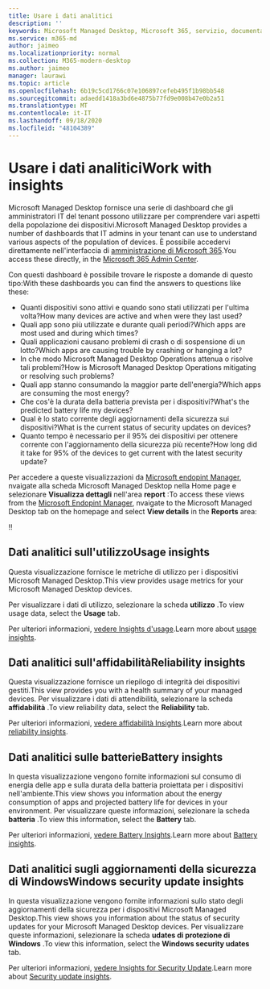 ```yaml
---
title: Usare i dati analitici
description: ''
keywords: Microsoft Managed Desktop, Microsoft 365, servizio, documentazione
ms.service: m365-md
author: jaimeo
ms.localizationpriority: normal
ms.collection: M365-modern-desktop
ms.author: jaimeo
manager: laurawi
ms.topic: article
ms.openlocfilehash: 6b19c5cd1766c07e106897cefeb495f1b98bb548
ms.sourcegitcommit: adaedd1418a3bd6e4875b77fd9e008b47e0b2a51
ms.translationtype: MT
ms.contentlocale: it-IT
ms.lasthandoff: 09/18/2020
ms.locfileid: "48104389"
---
```

# <a name="work-with-insights"></a><span data-ttu-id="fad27-103">Usare i dati analitici</span><span class="sxs-lookup"><span data-stu-id="fad27-103">Work with insights</span></span>

<span data-ttu-id="fad27-104">Microsoft Managed Desktop fornisce una serie di dashboard che gli amministratori IT del tenant possono utilizzare per comprendere vari aspetti della popolazione dei dispositivi.</span><span class="sxs-lookup"><span data-stu-id="fad27-104">Microsoft Managed Desktop provides a number of dashboards that IT admins in your tenant can use to understand various aspects of the population of devices.</span></span> <span data-ttu-id="fad27-105">È possibile accedervi direttamente nell'interfaccia di [amministrazione di Microsoft 365](https://admin.microsoft.com/adminportal/home?previewoff=false#/microsoftmanageddesktop).</span><span class="sxs-lookup"><span data-stu-id="fad27-105">You access these directly, in the [Microsoft 365 Admin Center](https://admin.microsoft.com/adminportal/home?previewoff=false#/microsoftmanageddesktop).</span></span>

<span data-ttu-id="fad27-106">Con questi dashboard è possibile trovare le risposte a domande di questo tipo:</span><span class="sxs-lookup"><span data-stu-id="fad27-106">With these dashboards you can find the answers to questions like these:</span></span>

- <span data-ttu-id="fad27-107">Quanti dispositivi sono attivi e quando sono stati utilizzati per l'ultima volta?</span><span class="sxs-lookup"><span data-stu-id="fad27-107">How many devices are active and when were they last used?</span></span>
- <span data-ttu-id="fad27-108">Quali app sono più utilizzate e durante quali periodi?</span><span class="sxs-lookup"><span data-stu-id="fad27-108">Which apps are most used and during which times?</span></span>
- <span data-ttu-id="fad27-109">Quali applicazioni causano problemi di crash o di sospensione di un lotto?</span><span class="sxs-lookup"><span data-stu-id="fad27-109">Which apps are causing trouble by crashing or hanging a lot?</span></span>
- <span data-ttu-id="fad27-110">In che modo Microsoft Managed Desktop Operations attenua o risolve tali problemi?</span><span class="sxs-lookup"><span data-stu-id="fad27-110">How is Microsoft Managed Desktop Operations mitigating or resolving such problems?</span></span>
- <span data-ttu-id="fad27-111">Quali app stanno consumando la maggior parte dell'energia?</span><span class="sxs-lookup"><span data-stu-id="fad27-111">Which apps are consuming the most energy?</span></span>
- <span data-ttu-id="fad27-112">Che cos'è la durata della batteria prevista per i dispositivi?</span><span class="sxs-lookup"><span data-stu-id="fad27-112">What's the predicted battery life my devices?</span></span>
- <span data-ttu-id="fad27-113">Qual è lo stato corrente degli aggiornamenti della sicurezza sui dispositivi?</span><span class="sxs-lookup"><span data-stu-id="fad27-113">What is the current status of security updates on devices?</span></span>
- <span data-ttu-id="fad27-114">Quanto tempo è necessario per il 95% dei dispositivi per ottenere corrente con l'aggiornamento della sicurezza più recente?</span><span class="sxs-lookup"><span data-stu-id="fad27-114">How long did it take for 95% of the devices to get current with the latest security update?</span></span>

<span data-ttu-id="fad27-115">Per accedere a queste visualizzazioni da [Microsoft endopint Manager](https://endpoint.microsoft.com/), nvaigate alla scheda Microsoft Managed Desktop nella Home page e selezionare **Visualizza dettagli** nell'area **report** :</span><span class="sxs-lookup"><span data-stu-id="fad27-115">To access these views from the [Microsoft Endopint Manager](https://endpoint.microsoft.com/), nvaigate to the Microsoft Managed Desktop tab on the homepage and select **View details** in the **Reports** area:</span></span>

<!--Update picture to show in MEM [Admin center with Reports area in the upper right including the device reports card and the "view details" link.](../../media/insights_overview.png)--><span data-ttu-id="fad27-116">!</span><span class="sxs-lookup"><span data-stu-id="fad27-116">!</span></span>


## <a name="usage-insights"></a><span data-ttu-id="fad27-117">Dati analitici sull'utilizzo</span><span class="sxs-lookup"><span data-stu-id="fad27-117">Usage insights</span></span>
<span data-ttu-id="fad27-118">Questa visualizzazione fornisce le metriche di utilizzo per i dispositivi Microsoft Managed Desktop.</span><span class="sxs-lookup"><span data-stu-id="fad27-118">This view provides usage metrics for your Microsoft Managed Desktop devices.</span></span> 

<span data-ttu-id="fad27-119">Per visualizzare i dati di utilizzo, selezionare la scheda **utilizzo** .</span><span class="sxs-lookup"><span data-stu-id="fad27-119">To view usage data, select the **Usage** tab.</span></span>

<span data-ttu-id="fad27-120">Per ulteriori informazioni, [vedere Insights d'usage](usage-insights.md).</span><span class="sxs-lookup"><span data-stu-id="fad27-120">Learn more about [usage insights](usage-insights.md).</span></span>

## <a name="reliability-insights"></a><span data-ttu-id="fad27-121">Dati analitici sull'affidabilità</span><span class="sxs-lookup"><span data-stu-id="fad27-121">Reliability insights</span></span>
<span data-ttu-id="fad27-122">Questa visualizzazione fornisce un riepilogo di integrità dei dispositivi gestiti.</span><span class="sxs-lookup"><span data-stu-id="fad27-122">This view provides you with a health summary of your managed devices.</span></span> <span data-ttu-id="fad27-123">Per visualizzare i dati di attendibilità, selezionare la scheda **affidabilità** .</span><span class="sxs-lookup"><span data-stu-id="fad27-123">To view reliability data, select the **Reliability** tab.</span></span>

<span data-ttu-id="fad27-124">Per ulteriori informazioni, [vedere affidabilità Insights](reliability-insights.md).</span><span class="sxs-lookup"><span data-stu-id="fad27-124">Learn more about [reliability insights](reliability-insights.md).</span></span>

## <a name="battery-insights"></a><span data-ttu-id="fad27-125">Dati analitici sulle batterie</span><span class="sxs-lookup"><span data-stu-id="fad27-125">Battery insights</span></span>
<span data-ttu-id="fad27-126">In questa visualizzazione vengono fornite informazioni sul consumo di energia delle app e sulla durata della batteria proiettata per i dispositivi nell'ambiente.</span><span class="sxs-lookup"><span data-stu-id="fad27-126">This view shows you information about the energy consumption of apps and projected battery life for devices in your environment.</span></span> <span data-ttu-id="fad27-127">Per visualizzare queste informazioni, selezionare la scheda **batteria** .</span><span class="sxs-lookup"><span data-stu-id="fad27-127">To view this information, select the **Battery** tab.</span></span>

<span data-ttu-id="fad27-128">Per ulteriori informazioni, [vedere Battery Insights](battery-insights.md).</span><span class="sxs-lookup"><span data-stu-id="fad27-128">Learn more about [Battery insights](battery-insights.md).</span></span>

## <a name="windows-security-update-insights"></a><span data-ttu-id="fad27-129">Dati analitici sugli aggiornamenti della sicurezza di Windows</span><span class="sxs-lookup"><span data-stu-id="fad27-129">Windows security update insights</span></span>

<span data-ttu-id="fad27-130">In questa visualizzazione vengono fornite informazioni sullo stato degli aggiornamenti della sicurezza per i dispositivi Microsoft Managed Desktop.</span><span class="sxs-lookup"><span data-stu-id="fad27-130">This view shows you information about the status of security updates for your Microsoft Managed Desktop devices.</span></span> <span data-ttu-id="fad27-131">Per visualizzare queste informazioni, selezionare la scheda **udates di protezione di Windows** .</span><span class="sxs-lookup"><span data-stu-id="fad27-131">To view this information, select the **Windows security udates** tab.</span></span>

<span data-ttu-id="fad27-132">Per ulteriori informazioni, [vedere Insights for Security Update](security-update-insights.md).</span><span class="sxs-lookup"><span data-stu-id="fad27-132">Learn more about [Security update insights](security-update-insights.md).</span></span>
